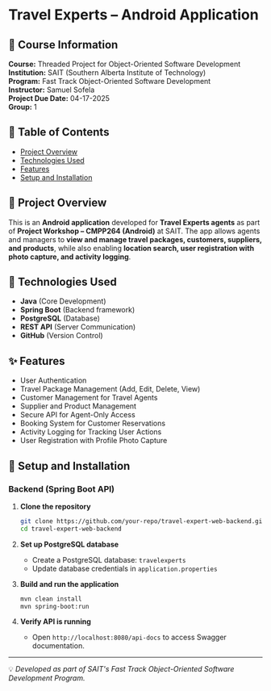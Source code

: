 # Travel Experts – Android Application

## 📌 Course Information
**Course:** Threaded Project for Object-Oriented Software Development  
**Institution:** SAIT (Southern Alberta Institute of Technology)  
**Program:** Fast Track Object-Oriented Software Development  
**Instructor:** Samuel Sofela  
**Project Due Date:** 04-17-2025  
**Group:** 1

## 📜 Table of Contents
- [Project Overview](#-project-overview)
- [Technologies Used](#-technologies-used)
- [Features](#-features)
- [Setup and Installation](#-setup-and-installation)

## 📌 Project Overview
This is an **Android application** developed for **Travel Experts agents** as part of **Project Workshop – CMPP264 (Android)** at SAIT. The app allows agents and managers to **view and manage travel packages, customers, suppliers, and products**, while also enabling **location search, user registration with photo capture, and activity logging**.

## 🔧 Technologies Used
- **Java** (Core Development)
- **Spring Boot** (Backend framework)
- **PostgreSQL** (Database)
- **REST API** (Server Communication)
- **GitHub** (Version Control)

## ✨ Features
- User Authentication 
- Travel Package Management (Add, Edit, Delete, View)
- Customer Management for Travel Agents
- Supplier and Product Management
- Secure API for Agent-Only Access
- Booking System for Customer Reservations
- Activity Logging for Tracking User Actions
- User Registration with Profile Photo Capture

## 🚀 Setup and Installation

### Backend (Spring Boot API)
1. **Clone the repository**  
   ```bash
   git clone https://github.com/your-repo/travel-expert-web-backend.git
   cd travel-expert-web-backend
   ```
2. **Set up PostgreSQL database**  
   - Create a PostgreSQL database: `travelexperts`  
   - Update database credentials in `application.properties`
  
3. **Build and run the application**  
   ```bash
   mvn clean install
   mvn spring-boot:run
   ```
  
4. **Verify API is running**  
   - Open `http://localhost:8080/api-docs` to access Swagger documentation.  

---
💡 *Developed as part of SAIT's Fast Track Object-Oriented Software Development Program.*